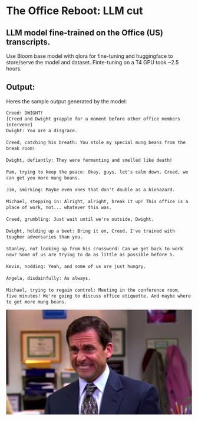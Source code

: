 # The Office Reboot: LLM cut
## LLM model fine-trained on the Office (US) transcripts.

 Use Bloom base model with qlora for fine-tuning and huggingface to store/serve the model and dataset.
 Finte-tuning on a T4 GPU took ~2.5 hours.

## Output:

Heres the sample output generated by the model:
```
Creed: DWIGHT! 
[Creed and Dwight grapple for a moment before other office members intervene]
Dwight: You are a disgrace.

Creed, catching his breath: You stole my special mung beans from the break room! 

Dwight, defiantly: They were fermenting and smelled like death!

Pam, trying to keep the peace: Okay, guys, let's calm down. Creed, we can get you more mung beans.

Jim, smirking: Maybe even ones that don't double as a biohazard.

Michael, stepping in: Alright, alright, break it up! This office is a place of work, not... whatever this was.

Creed, grumbling: Just wait until we're outside, Dwight.

Dwight, holding up a beet: Bring it on, Creed. I've trained with tougher adversaries than you.

Stanley, not looking up from his crossword: Can we get back to work now? Some of us are trying to do as little as possible before 5.

Kevin, nodding: Yeah, and some of us are just hungry.

Angela, disdainfully: As always.

Michael, trying to regain control: Meeting in the conference room, five minutes! We're going to discuss office etiquette. And maybe where to get more mung beans.
```

![alt text](https://github.com/tallalUsman/Office-LLM/blob/main/images/oops.jpeg?raw=true)
